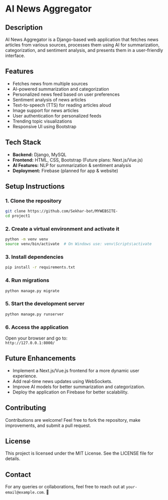 # AI News Aggregator

## Description
AI News Aggregator is a Django-based web application that fetches news articles from various sources, processes them using AI for summarization, categorization, and sentiment analysis, and presents them in a user-friendly interface.

## Features
- Fetches news from multiple sources
- AI-powered summarization and categorization
- Personalized news feed based on user preferences
- Sentiment analysis of news articles
- Text-to-speech (TTS) for reading articles aloud
- Image support for news articles
- User authentication for personalized feeds
- Trending topic visualizations
- Responsive UI using Bootstrap

## Tech Stack
- **Backend:** Django, MySQL  
- **Frontend:** HTML, CSS, Bootstrap (Future plans: Next.js/Vue.js)  
- **AI Features:** NLP for summarization & sentiment analysis  
- **Deployment:** Firebase (planned for app & website)  

## Setup Instructions

### 1. Clone the repository
```sh
git clone https://github.com/Sekhar-bot/MYWEBSITE-
cd project1
```

### 2. Create a virtual environment and activate it
```sh
python -m venv venv
source venv/bin/activate  # On Windows use: venv\Scripts\activate
```

### 3. Install dependencies
```sh
pip install -r requirements.txt
```

### 4. Run migrations
```sh
python manage.py migrate
```

### 5. Start the development server
```sh
python manage.py runserver
```

### 6. Access the application
Open your browser and go to:  
`http://127.0.0.1:8000/`

## Future Enhancements
- Implement a Next.js/Vue.js frontend for a more dynamic user experience.
- Add real-time news updates using WebSockets.
- Improve AI models for better summarization and categorization.
- Deploy the application on Firebase for better scalability.

## Contributing
Contributions are welcome! Feel free to fork the repository, make improvements, and submit a pull request.

## License
This project is licensed under the MIT License. See the LICENSE file for details.

## Contact
For any queries or collaborations, feel free to reach out at `your-email@example.com`. 🚀

